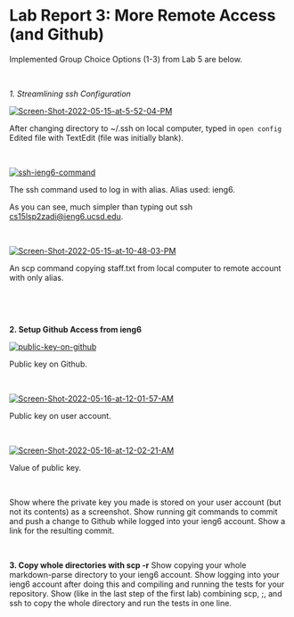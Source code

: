 # Lab Report 3: More Remote Access (and Github)

Implemented Group Choice Options (1-3) from Lab 5 are below. 

&nbsp; 

*1. Streamlining ssh Configuration*

<a href="https://ibb.co/SVVksbn"><img src="https://i.ibb.co/1RRCv1q/Screen-Shot-2022-05-15-at-5-52-04-PM.png" alt="Screen-Shot-2022-05-15-at-5-52-04-PM" border="0"></a>

After changing directory to ~/.ssh on local computer, typed in `open config` Edited file with TextEdit (file was initially blank).

&nbsp; 

<a href="https://ibb.co/r7Fjhc5"><img src="https://i.ibb.co/M2ZvHGP/ssh-ieng6-command.png" alt="ssh-ieng6-command" border="0"></a> 

The ssh command used to log in with alias. Alias used: ieng6. 

As you can see, much simpler than typing out ssh cs15lsp2zadi@ieng6.ucsd.edu.

&nbsp; 

<a href="https://ibb.co/PgzmLX2"><img src="https://i.ibb.co/5LxM0pQ/Screen-Shot-2022-05-15-at-10-48-03-PM.png" alt="Screen-Shot-2022-05-15-at-10-48-03-PM" border="0"></a> 

An scp command copying staff.txt from local computer to remote account with only alias.

&nbsp;

&nbsp; 


**2. Setup Github Access from ieng6**

<a href="https://ibb.co/MNx9jHx"><img src="https://i.ibb.co/dKw73vw/public-key-on-github.png" alt="public-key-on-github" border="0"></a>

Public key on Github.

&nbsp; 


<a href="https://ibb.co/h2f6sY1"><img src="https://i.ibb.co/6DBMYXJ/Screen-Shot-2022-05-16-at-12-01-57-AM.png" alt="Screen-Shot-2022-05-16-at-12-01-57-AM" border="0"></a>

Public key on user account.

&nbsp;


<a href="https://ibb.co/hRHKLN5"><img src="https://i.ibb.co/4ZMjKLy/Screen-Shot-2022-05-16-at-12-02-21-AM.png" alt="Screen-Shot-2022-05-16-at-12-02-21-AM" border="0"></a>

Value of public key.

&nbsp; 


Show where the private key you made is stored on your user account (but not its contents) as a screenshot.
Show running git commands to commit and push a change to Github while logged into your ieng6 account.
Show a link for the resulting commit.

&nbsp; 

**3. Copy whole directories with scp -r**
Show copying your whole markdown-parse directory to your ieng6 account.
Show logging into your ieng6 account after doing this and compiling and running the tests for your repository.
Show (like in the last step of the first lab) combining scp, ;, and ssh to copy the whole directory and run the tests in one line.
